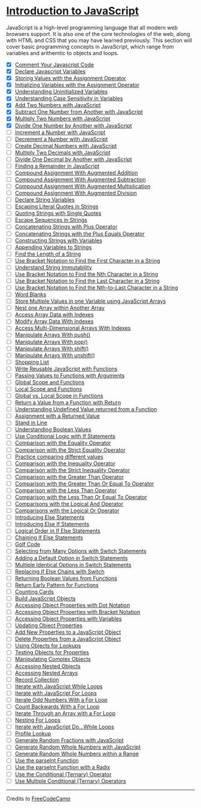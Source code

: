 # [Introduction to JavaScript](https://learn.freecodecamp.org/javascript-algorithms-and-data-structures/basic-javascript/)

JavaScript is a high-level programming language that all modern web browsers support. It is also one of the core technologies of the web, along with HTML and CSS that you may have learned previously. This section will cover basic programming concepts in JavaScript, which range from variables and arithemtic to objects and loops.

- [x] [Comment Your Javascript Code](001-comment-your-javascript-code.js)
- [x] [Declare Javascript Variables](002-declare-javascript-variables.js)
- [x] [Storing Values with the Assignment Operator](003-storing-values-with-the-assignment-operator.js)
- [x] [Initializing Variables with the Assignment Operator](004-initializing-variables-with-the-assignment-operator.js)
- [x] [Understanding Uninitialized Variables](005-understanding-uninitialized-variables.js)
- [x] [Understanding Case Sensitivity in Variables](006-understanding-case-sensitivity-in-variables.js)
- [x] [Add Two Numbers with JavaScript](007-add-two-numbers-with-javascript.js)
- [x] [Subtract One Number from Another with JavaScript](008-subtract-one-number-from-another-with-javascript.js)
- [x] [Multiply Two Numbers with JavaScript](009-multiply-two-numbers-with-javascript.js)
- [x] [Divide One Number by Another with JavaScript](010-divide-one-number-by-another-with-javascript.js)
- [ ] [Increment a Number with JavaScript](011-increment-a-number-with-javascript.js)
- [ ] [Decrement a Number with JavaScript](012-decrement-a-number-with-javascript.js)
- [ ] [Create Decimal Numbers with JavaScript](013-create-decimal-numbers-with-javascript.js)
- [ ] [Multiply Two Decimals with JavaScript](014-multiply-two-decimals-with-javascript.js)
- [ ] [Divide One Decimal by Another with JavaScript](015-divide-one-decimal-by-another-with-javascript.js)
- [ ] [Finding a Remainder in JavaScript](016-finding-a-remainder-in-javascript.js)
- [ ] [Compound Assignment With Augmented Addition](017-compound-assignment-with-augmented-addition.js)
- [ ] [Compound Assignment With Augmented Subtraction](018-compound-assignment-with-augmented-subtraction.js)
- [ ] [Compound Assignment With Augmented Multiplication](019-compound-assignment-with-augmented-multiplication.js)
- [ ] [Compound Assignment With Augmented Division](020-compound-assignment-with-augmented-division.js)
- [ ] [Declare String Variables](021-declare-string-variables.js)
- [ ] [Escaping Literal Quotes in Strings](022-escaping-literal-quotes-in-strings.js)
- [ ] [Quoting Strings with Single Quotes](023-quoting-strings-with-single-quotes.js)
- [ ] [Escape Sequences in Strings](024-escape-sequences-in-strings.js)
- [ ] [Concatenating Strings with Plus Operator](025-concatenating-strings-with-plus-operator.js)
- [ ] [Concatenating Strings with the Plus Equals Operator](026-concatenating-strings-with-the-plus-equals-operator.js)
- [ ] [Constructing Strings with Variables](027-constructing-strings-with-variables.js)
- [ ] [Appending Variables to Strings](028-appending-variables-to-strings.js)
- [ ] [Find the Length of a String](029-find-the-length-of-a-string.js)
- [ ] [Use Bracket Notation to Find the First Character in a String](030-use-bracket-notation-to-find-the-first-character-in-a-string.js)
- [ ] [Understand String Immutability](031-understand-string-immutability.js)
- [ ] [Use Bracket Notation to Find the Nth Character in a String](032-use-bracket-notation-to-find-the-nth-character-in-a-string.js)
- [ ] [Use Bracket Notation to Find the Last Character in a String](033-use-bracket-notation-to-find-the-last-character-in-a-string.js)
- [ ] [Use Bracket Notation to Find the Nth-to-Last Character in a String](034-use-bracket-notation-to-find-the-nth-to-last-character-in-a-string.js)
- [ ] [Word Blanks](035-word-blanks.js)
- [ ] [Store Multiple Values in one Variable using JavaScript Arrays](036-store-multiple-values-in-one-variable-using-javascript-arrays.js)
- [ ] [Nest one Array within Another Array](037-nest-one-array-within-another-array.js)
- [ ] [Access Array Data with Indexes](038-access-array-data-with-indexes.js)
- [ ] [Modify Array Data With Indexes](039-modify-array-data-with-indexes.js)
- [ ] [Access Multi-Dimensional Arrays With Indexes](040-access-multi-dimensional-arrays-with-indexes.js)
- [ ] [Manipulate Arrays With push()](041-manipulate-arrays-with-push.js)
- [ ] [Manipulate Arrays With pop()](042-manipulate-arrays-with-pop.js)
- [ ] [Manipulate Arrays With shift()](043-manipulate-arrays-with-shift.js)
- [ ] [Manipulate Arrays With unshift()](044-manipulate-arrays-with-unshift.js)
- [ ] [Shopping List](045-shopping-lis.js)
- [ ] [Write Reusable JavaScript with Functions](046-write-reusable-javascript-with-functions.js)
- [ ] [Passing Values to Functions with Arguments](047-passing-values-to-functions-with-arguments.js)
- [ ] [Global Scope and Functions](048-global-scope-and-functions.js)
- [ ] [Local Scope and Functions](049-local-scope-and-functions.js)
- [ ] [Global vs. Local Scope in Functions](050-global-vs--local-scope-in-functions.js)
- [ ] [Return a Value from a Function with Return](051-return-a-value-from-a-function-with-return.js)
- [ ] [Understanding Undefined Value returned from a Function](052-understanding-undefined-value-returned-from-a-function.js)
- [ ] [Assignment with a Returned Value](053-assignment-with-a-returned-value.js)
- [ ] [Stand in Line](054-stand-in-line.js)
- [ ] [Understanding Boolean Values](055-understanding-boolean-values.js)
- [ ] [Use Conditional Logic with If Statements](056-use-conditional-logic-with-if-statements.js)
- [ ] [Comparison with the Equality Operator](057-comparison-with-the-equality-operator.js)
- [ ] [Comparison with the Strict Equality Operator](058-comparison-with-the-strict-equality-operator.js)
- [ ] [Practice comparing different values](059-practice-comparing-different-values.js)
- [ ] [Comparison with the Inequality Operator](060-comparison-with-the-inequality-operator.js)
- [ ] [Comparison with the Strict Inequality Operator](061-comparison-with-the-strict-inequality-operator.js)
- [ ] [Comparison with the Greater Than Operator](062-comparison-with-the-greater-than-operator.js)
- [ ] [Comparison with the Greater Than Or Equal To Operator](063-comparison-with-the-greater-than-or-equal-to-operator.js)
- [ ] [Comparison with the Less Than Operator](064-comparison-with-the-less-than-operator.js)
- [ ] [Comparison with the Less Than Or Equal To Operator](065-comparison-with-the-less-than-or-equal-to-operator.js)
- [ ] [Comparisons with the Logical And Operator](066-comparisons-with-the-logical-and-operator.js)
- [ ] [Comparisons with the Logical Or Operator](067-comparisons-with-the-logical-or-operator.js)
- [ ] [Introducing Else Statements](068-introducing-else-statements.js)
- [ ] [Introducing Else If Statements](069-introducing-else-if-statements.js)
- [ ] [Logical Order in If Else Statements](070-logical-order-in-if-else-statements.js)
- [ ] [Chaining If Else Statements](071-chaining-if-else-statements.js)
- [ ] [Golf Code](072-golf-code.js)
- [ ] [Selecting from Many Options with Switch Statements](073-selecting-from-many-options-with-switch-statements.js)
- [ ] [Adding a Default Option in Switch Statements](074-adding-a-default-option-in-switch-statements.js)
- [ ] [Multiple Identical Options in Switch Statements](075-multiple-identical-options-in-switch-statements.js)
- [ ] [Replacing If Else Chains with Switch](076-replacing-if-else-chains-with-switch.js)
- [ ] [Returning Boolean Values from Functions](077-returning-boolean-values-from-functions.js)
- [ ] [Return Early Pattern for Functions](078-return-early-pattern-for-functions.js)
- [ ] [Counting Cards](079-counting-cards.js)
- [ ] [Build JavaScript Objects](080-build-javascript-objects.js)
- [ ] [Accessing Object Properties with Dot Notation](081-accessing-object-properties-with-dot-notation.js)
- [ ] [Accessing Object Properties with Bracket Notation](082-accessing-object-properties-with-bracket-notation.js)
- [ ] [Accessing Object Properties with Variables](083-accessing-object-properties-with-variables.js)
- [ ] [Updating Object Properties](084-updating-object-properties.js)
- [ ] [Add New Properties to a JavaScript Object](085-add-new-properties-to-a-javascript-object.js)
- [ ] [Delete Properties from a JavaScript Object](086-delete-properties-from-a-javascript-object.js)
- [ ] [Using Objects for Lookups](087-using-objects-for-lookups.js)
- [ ] [Testing Objects for Properties](088-testing-objects-for-properties.js)
- [ ] [Manipulating Complex Objects](089-manipulating-complex-objects.js)
- [ ] [Accessing Nested Objects](090-accessing-nested-objects.js)
- [ ] [Accessing Nested Arrays](091-accessing-nested-arrays.js)
- [ ] [Record Collection](092-record-collection.js)
- [ ] [Iterate with JavaScript While Loops](093-iterate-with-javascript-while-loops.js)
- [ ] [Iterate with JavaScript For Loops](094-iterate-with-javascript-for-loops.js)
- [ ] [Iterate Odd Numbers With a For Loop](095-iterate-odd-numbers-with-a-for-loop.js)
- [ ] [Count Backwards With a For Loop](096-count-backwards-with-a-for-loop.js)
- [ ] [Iterate Through an Array with a For Loop](097-iterate-through-an-array-with-a-for-loop.js)
- [ ] [Nesting For Loops](098-nesting-for-loops.js)
- [ ] [Iterate with JavaScript Do...While Loops](099-iterate-with-javascript-do---while-loops.js)
- [ ] [Profile Lookup](100-profile-lookup.js)
- [ ] [Generate Random Fractions with JavaScript](101-generate-random-fractions-with-javascript.js)
- [ ] [Generate Random Whole Numbers with JavaScript](102-generate-random-whole-numbers-with-javascript.js)
- [ ] [Generate Random Whole Numbers within a Range](103-generate-random-whole-numbers-within-a-range.js)
- [ ] [Use the parseInt Function](104-use-the-parseint-function.js)
- [ ] [Use the parseInt Function with a Radix](105-use-the-parseint-function-with-a-radix.js)
- [ ] [Use the Conditional (Ternary) Operator](106-use-the-conditional-ternary-operator.js)
- [ ] [Use Multiple Conditional (Ternary) Operators](107-use-multiple-conditional-ternary-operators.js)

---

Credits to [FreeCodeCamp](https://www.freecodecamp.org/)